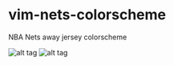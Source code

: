 # vim-nets-colorscheme
NBA Nets away jersey colorscheme

![alt tag](https://raw.githubusercontent.com/RussellBradley/vim-nets-away/master/photos/snapshot.png)
![alt tag](https://raw.githubusercontent.com/RussellBradley/vim-nets-away/master/photos/nets-away.jpeg)
